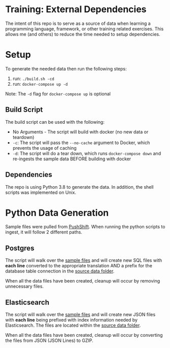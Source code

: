 # Training: External Dependencies

The intent of this repo is to serve as a source of data when learning a programming language, framework, or other
training related exercises. This allows me (and others) to reduce the time needed to setup dependencies.

# Setup

To generate the needed data then run the following steps:

1. run: `./build.sh -cd`
2. run: `docker-compose up -d`

Note:
The `-d` flag for `docker-compose up` is optional

## Build Script

The build script can be used with the following:

- No Arguments - The script will build with docker (no new data or teardown)
- `-c`: The script will pass the `--no-cache` argument to Docker, which prevents the usage of caching
- `-d`: The script will do a tear down, which runs `docker-compose down` and re-ingests the sample data BEFORE
  building with docker

## Dependencies

The repo is using Python 3.8 to generate the data. In addition, the shell scripts was implemented on Unix.

#  Python Data Generation

Sample files were pulled from [PushShift](https://files.pushshift.io/). When running the python scripts to ingest, it will
follow 2 different paths.

## Postgres
The script will walk over the [sample files](./data) and will create new SQL files with **each line** converted
to the appropriate translation AND a prefix for the database table connection in the [source data folder](./postgres/data). 

When all the data files have been created, cleanup will occur by removing unnecessary files.


## Elasticsearch
The script will walk over the [sample files](./data) and will create new JSON files with **each line** being prefixed with
index information needed by Elasticsearch. The files are located within the [source data folder](./elasticsearch/data).

When all the data files have been created, cleanup will occur by converting the files from JSON (JSON Lines) to GZIP.